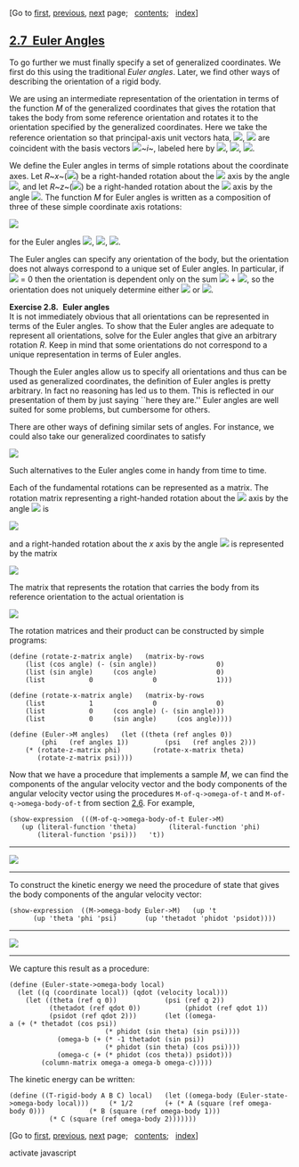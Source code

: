 <div class="navigation">

[Go to <span>[first](book.html),
[previous](book-Z-H-26.html)</span><span>,
[next](book-Z-H-28.html)</span> page<span>;
  </span><span>[contents](book-Z-H-4.html#%_toc_start)</span><span><span>;
  </span>[index](book-Z-H-82.html#%_index_start)</span>]

</div>

[2.7  Euler Angles](book-Z-H-4.html#%_toc_%_sec_2.7)
----------------------------------------------------

To go further we must finally specify a set of generalized coordinates.
We first do this using the traditional *Euler angles*. Later, we find
other ways of describing the orientation of a rigid body.

We are using an intermediate representation of the orientation in terms
of the function *M* of the generalized coordinates that gives the
rotation that takes the body from some reference orientation and rotates
it to the orientation specified by the generalized coordinates. Here we
take the reference orientation so that principal-axis unit vectors hata,
![](chap2-Z-G-D-13.gif), ![](chap2-Z-G-D-14.gif) are coincident with the
basis vectors ![](chap2-Z-G-D-9.gif)~*i*~, labeled here by
![](chap2-Z-G-D-6.gif), ![](chap2-Z-G-D-16.gif), ![](chap2-Z-G-D-7.gif).

We define the Euler angles in terms of simple rotations about the
coordinate axes. Let *R*~*x*~(![](chap1-Z-G-D-56.gif)) be a right-handed
rotation about the ![](chap2-Z-G-D-6.gif) axis by the angle
![](chap1-Z-G-D-56.gif), and let *R*~*z*~(![](chap1-Z-G-D-56.gif)) be a
right-handed rotation about the ![](chap2-Z-G-D-7.gif) axis by the angle
![](chap1-Z-G-D-56.gif). The function *M* for Euler angles is written as
a composition of three of these simple coordinate axis rotations:

<div align="left">

![](chap2-Z-G-42.gif)

</div>

for the Euler angles ![](chap1-Z-G-D-19.gif), ![](chap1-Z-G-D-16.gif),
![](chap1-Z-G-D-56.gif).

The Euler angles can specify any orientation of the body, but the
orientation does not always correspond to a unique set of Euler angles.
In particular, if ![](chap1-Z-G-D-19.gif) = 0 then the orientation is
dependent only on the sum ![](chap1-Z-G-D-16.gif) +
![](chap1-Z-G-D-56.gif), so the orientation does not uniquely determine
either ![](chap1-Z-G-D-16.gif) or ![](chap1-Z-G-D-56.gif).

**Exercise 2.8.**  **Euler angles**\
 It is not immediately obvious that all orientations can be represented
in terms of the Euler angles. To show that the Euler angles are adequate
to represent all orientations, solve for the Euler angles that give an
arbitrary rotation *R*. Keep in mind that some orientations do not
correspond to a unique representation in terms of Euler angles.

Though the Euler angles allow us to specify all orientations and thus
can be used as generalized coordinates, the definition of Euler angles
is pretty arbitrary. In fact no reasoning has led us to them. This is
reflected in our presentation of them by just saying \`\`here they
are.'' Euler angles are well suited for some problems, but cumbersome
for others.

There are other ways of defining similar sets of angles. For instance,
we could also take our generalized coordinates to satisfy

<div align="left">

![](chap2-Z-G-43.gif)

</div>

Such alternatives to the Euler angles come in handy from time to time.

Each of the fundamental rotations can be represented as a matrix. The
rotation matrix representing a right-handed rotation about the
![](chap2-Z-G-D-7.gif) axis by the angle ![](chap1-Z-G-D-56.gif) is

<div align="left">

![](chap2-Z-G-44.gif)

</div>

and a right-handed rotation about the *x* axis by the angle
![](chap1-Z-G-D-56.gif) is represented by the matrix

<div align="left">

![](chap2-Z-G-45.gif)

</div>

The matrix that represents the rotation that carries the body from its
reference orientation to the actual orientation is

<div align="left">

![](chap2-Z-G-46.gif)

</div>

The rotation matrices and their product can be constructed by simple
programs:

`(define (rotate-z-matrix angle)   (matrix-by-rows     (list (cos angle) (- (sin angle))               0)     (list (sin angle)     (cos angle)               0)     (list           0               0               1))) `

`(define (rotate-x-matrix angle)   (matrix-by-rows      (list           1               0               0)     (list           0     (cos angle) (- (sin angle)))     (list           0     (sin angle)     (cos angle)))) `

`(define (Euler->M angles)   (let ((theta (ref angles 0))         (phi   (ref angles 1))         (psi   (ref angles 2)))     (* (rotate-z-matrix phi)        (rotate-x-matrix theta)        (rotate-z-matrix psi)))) `

Now that we have a procedure that implements a sample *M*, we can find
the components of the angular velocity vector and the body components of
the angular velocity vector using the procedures `M-of-q->omega-of-t`
and `M-of-q->omega-body-of-t` from
section [2.6](book-Z-H-26.html#%_sec_2.6). For example,

`(show-expression  (((M-of-q->omega-body-of-t Euler->M)    (up (literal-function 'theta)        (literal-function 'phi)        (literal-function 'psi)))   't)) `

------------------------------------------------------------------------

<div align="left">

![](chap2-Z-G-47.gif)

</div>

------------------------------------------------------------------------

To construct the kinetic energy we need the procedure of state that
gives the body components of the angular velocity vector:

`(show-expression  ((M->omega-body Euler->M)   (up 't        (up 'theta 'phi 'psi)       (up 'thetadot 'phidot 'psidot)))) `

------------------------------------------------------------------------

<div align="left">

![](chap2-Z-G-48.gif)

</div>

------------------------------------------------------------------------

We capture this result as a procedure:

`(define (Euler-state->omega-body local)   (let ((q (coordinate local)) (qdot (velocity local)))     (let ((theta (ref q 0))            (psi (ref q 2))           (thetadot (ref qdot 0))           (phidot (ref qdot 1))           (psidot (ref qdot 2)))       (let ((omega-a (+ (* thetadot (cos psi))                         (* phidot (sin theta) (sin psi))))             (omega-b (+ (* -1 thetadot (sin psi))                         (* phidot (sin theta) (cos psi))))             (omega-c (+ (* phidot (cos theta)) psidot)))         (column-matrix omega-a omega-b omega-c))))) `

The kinetic energy can be written:

`(define ((T-rigid-body A B C) local)   (let ((omega-body (Euler-state->omega-body local)))     (* 1/2        (+ (* A (square (ref omega-body 0)))           (* B (square (ref omega-body 1)))           (* C (square (ref omega-body 2))))))) `

<div class="navigation">

[Go to <span>[first](book.html),
[previous](book-Z-H-26.html)</span><span>,
[next](book-Z-H-28.html)</span> page<span>;
  </span><span>[contents](book-Z-H-4.html#%_toc_start)</span><span><span>;
  </span>[index](book-Z-H-82.html#%_index_start)</span>]

</div>

activate javascript

